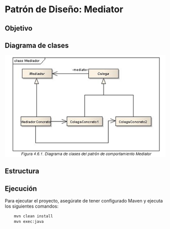 # Patrón de Diseño: Mediator

## Objetivo


## Diagrama de clases
![Diagrama de clases del patrón de comportamiento Mediator](src/main/resources/img/image.png)

## Estructura

## Ejecución
Para ejecutar el proyecto, asegúrate de tener configurado Maven y ejecuta los siguientes comandos:
```bash
    mvn clean install
    mvn exec:java
